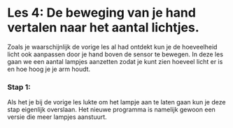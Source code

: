 # Les 4: De beweging van je hand vertalen naar het aantal lichtjes.
Zoals je waarschijnlijk de vorige les al had ontdekt kun je de hoeveelheid licht ook aanpassen door je hand boven de sensor te bewegen. In deze les gaan we een aantal lampjes aanzetten zodat je kunt zien hoeveel licht er is en hoe hoog je je arm houdt.

### Stap 1:
Als het je bij de vorige les lukte om het lampje aan te laten gaan kun je deze stap eigenlijk overslaan. Het nieuwe programma is namelijk gewoon een versie die meer lampjes aanstuurt.

